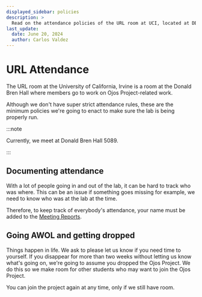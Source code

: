 ```yaml
---
displayed_sidebar: policies
description: >
  Read on the attendance policies of the URL room at UCI, located at DBH 5089.
last_update:
  date: June 20, 2024
  author: Carlos Valdez
---
```


# URL Attendance

The URL room at the University of California, Irvine is a room at the Donald Bren
Hall where members go to work on Ojos Project-related work.

Although we don't have super strict attendance rules, these are the minimum
policies we're going to enact to make sure the lab is being properly run.

:::note

Currently, we meet at Donald Bren Hall 5089.

:::

## Documenting attendance

With a lot of people going in and out of the lab, it can be hard to track who
was where. This can be an issue if something goes missing for example, we need
to know who was at the lab at the time.

Therefore, to keep track of everybody's attendance, your name must be added to
the [Meeting Reports](/docs/meeting-reports).

## Going AWOL and getting dropped

Things happen in life. We ask to please let us know if you need time to yourself.
If you disappear for more than two weeks without letting us know what's
going on, we're going to assume you dropped the Ojos Project. We do this so
we make room for other students who may want to join the Ojos Project.

You can join the project again at any time, only if we still have room.
